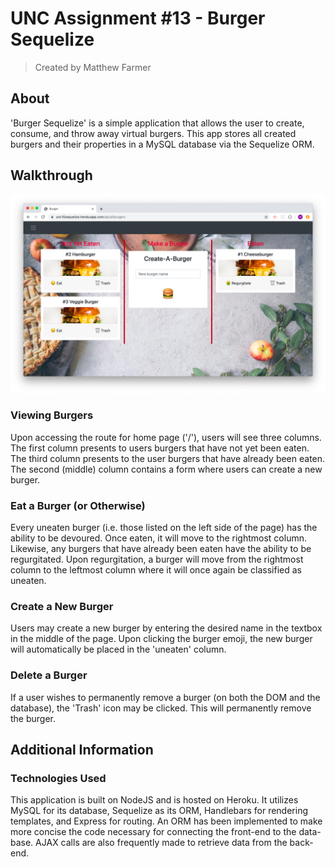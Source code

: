 # **UNC Assignment #13 - Burger Sequelize**
> Created by Matthew Farmer

## About
'Burger Sequelize' is a simple application that allows the user to create, consume, and throw away virtual burgers. This app stores all created burgers and their properties in a MySQL database via the Sequelize ORM.

## Walkthrough

![ Home](/demoMedia/home.png)

### Viewing Burgers

Upon accessing the route for home page ('/'), users will see three columns. The first column presents to users burgers that have not yet been eaten. The third column presents to the user burgers that have already been eaten. The second (middle) column contains a form where users can create a new burger.

### Eat a Burger (or Otherwise)

Every uneaten burger (i.e. those listed on the left side of the page) has the ability to be devoured. Once eaten, it will move to the rightmost column. Likewise, any burgers that have already been eaten have the ability to be regurgitated. Upon regurgitation, a burger will move from the rightmost column to the leftmost column where it will once again be classified as uneaten.

### Create a New Burger

Users may create a new burger by entering the desired name in the textbox in the middle of the page. Upon clicking the burger emoji, the new burger will automatically be placed in the 'uneaten' column.

### Delete a Burger

If a user wishes to permanently remove a burger (on both the DOM and the database), the 'Trash' icon may be clicked. This will permanently remove the burger.

## Additional Information

### Technologies Used

This application is built on NodeJS and is hosted on Heroku. It utilizes MySQL for its database, Sequelize as its ORM, Handlebars for rendering templates, and Express for routing. An ORM has been implemented to make more concise the code necessary for connecting the front-end to the data-base. AJAX calls are also frequently made to retrieve data from the back-end.
